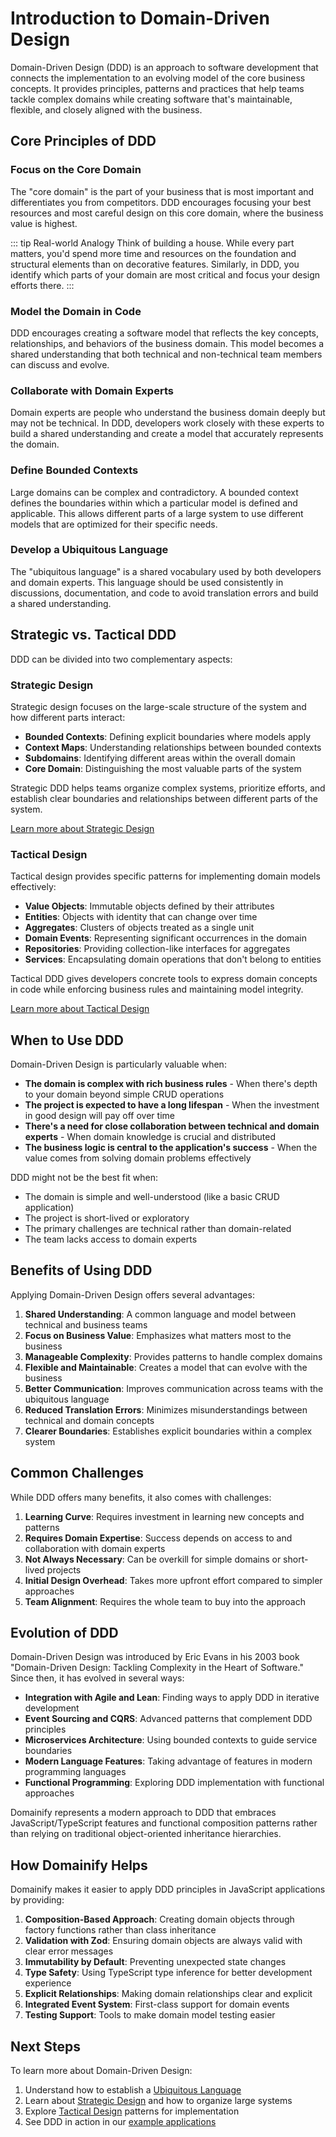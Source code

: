 # Introduction to Domain-Driven Design

Domain-Driven Design (DDD) is an approach to software development that connects the implementation to an evolving model of the core business concepts. It provides principles, patterns and practices that help teams tackle complex domains while creating software that's maintainable, flexible, and closely aligned with the business.

<!-- DIAGRAM: Visual representation of the core DDD concept showing business domain experts and developers collaborating through ubiquitous language to create a domain model that drives the implementation -->

## Core Principles of DDD

### Focus on the Core Domain

The "core domain" is the part of your business that is most important and differentiates you from competitors. DDD encourages focusing your best resources and most careful design on this core domain, where the business value is highest.

::: tip Real-world Analogy
Think of building a house. While every part matters, you'd spend more time and resources on the foundation and structural elements than on decorative features. Similarly, in DDD, you identify which parts of your domain are most critical and focus your design efforts there.
:::

### Model the Domain in Code

DDD encourages creating a software model that reflects the key concepts, relationships, and behaviors of the business domain. This model becomes a shared understanding that both technical and non-technical team members can discuss and evolve.

<!-- DIAGRAM: Illustration showing how real-world business concepts map to code representations in DDD, with examples of entities, value objects, and aggregates -->

### Collaborate with Domain Experts

Domain experts are people who understand the business domain deeply but may not be technical. In DDD, developers work closely with these experts to build a shared understanding and create a model that accurately represents the domain.

### Define Bounded Contexts

Large domains can be complex and contradictory. A bounded context defines the boundaries within which a particular model is defined and applicable. This allows different parts of a large system to use different models that are optimized for their specific needs.

<!-- DIAGRAM: Visualization of a system with multiple bounded contexts, showing how the same term might have different meanings in different contexts (e.g., "Product" in Sales vs. Manufacturing contexts) -->

### Develop a Ubiquitous Language

The "ubiquitous language" is a shared vocabulary used by both developers and domain experts. This language should be used consistently in discussions, documentation, and code to avoid translation errors and build a shared understanding.

## Strategic vs. Tactical DDD

DDD can be divided into two complementary aspects:

### Strategic Design

Strategic design focuses on the large-scale structure of the system and how different parts interact:

- **Bounded Contexts**: Defining explicit boundaries where models apply
- **Context Maps**: Understanding relationships between bounded contexts
- **Subdomains**: Identifying different areas within the overall domain
- **Core Domain**: Distinguishing the most valuable parts of the system

Strategic DDD helps teams organize complex systems, prioritize efforts, and establish clear boundaries and relationships between different parts of the system.

[Learn more about Strategic Design](./strategic-design.md)

### Tactical Design

Tactical design provides specific patterns for implementing domain models effectively:

- **Value Objects**: Immutable objects defined by their attributes
- **Entities**: Objects with identity that can change over time
- **Aggregates**: Clusters of objects treated as a single unit
- **Domain Events**: Representing significant occurrences in the domain
- **Repositories**: Providing collection-like interfaces for aggregates
- **Services**: Encapsulating domain operations that don't belong to entities

Tactical DDD gives developers concrete tools to express domain concepts in code while enforcing business rules and maintaining model integrity.

[Learn more about Tactical Design](./tactical-design.md)

## When to Use DDD

<!-- DIAGRAM: Decision flowchart showing factors to consider when deciding whether to apply DDD -->

Domain-Driven Design is particularly valuable when:

- **The domain is complex with rich business rules** - When there's depth to your domain beyond simple CRUD operations
- **The project is expected to have a long lifespan** - When the investment in good design will pay off over time
- **There's a need for close collaboration between technical and domain experts** - When domain knowledge is crucial and distributed
- **The business logic is central to the application's success** - When the value comes from solving domain problems effectively

DDD might not be the best fit when:

- The domain is simple and well-understood (like a basic CRUD application)
- The project is short-lived or exploratory
- The primary challenges are technical rather than domain-related
- The team lacks access to domain experts

## Benefits of Using DDD

Applying Domain-Driven Design offers several advantages:

1. **Shared Understanding**: A common language and model between technical and business teams
2. **Focus on Business Value**: Emphasizes what matters most to the business
3. **Manageable Complexity**: Provides patterns to handle complex domains
4. **Flexible and Maintainable**: Creates a model that can evolve with the business
5. **Better Communication**: Improves communication across teams with the ubiquitous language
6. **Reduced Translation Errors**: Minimizes misunderstandings between technical and domain concepts
7. **Clearer Boundaries**: Establishes explicit boundaries within a complex system

## Common Challenges

While DDD offers many benefits, it also comes with challenges:

1. **Learning Curve**: Requires investment in learning new concepts and patterns
2. **Requires Domain Expertise**: Success depends on access to and collaboration with domain experts
3. **Not Always Necessary**: Can be overkill for simple domains or short-lived projects
4. **Initial Design Overhead**: Takes more upfront effort compared to simpler approaches
5. **Team Alignment**: Requires the whole team to buy into the approach

## Evolution of DDD

Domain-Driven Design was introduced by Eric Evans in his 2003 book "Domain-Driven Design: Tackling Complexity in the Heart of Software." Since then, it has evolved in several ways:

- **Integration with Agile and Lean**: Finding ways to apply DDD in iterative development
- **Event Sourcing and CQRS**: Advanced patterns that complement DDD principles
- **Microservices Architecture**: Using bounded contexts to guide service boundaries
- **Modern Language Features**: Taking advantage of features in modern programming languages
- **Functional Programming**: Exploring DDD implementation with functional approaches

Domainify represents a modern approach to DDD that embraces JavaScript/TypeScript features and functional composition patterns rather than relying on traditional object-oriented inheritance hierarchies.

## How Domainify Helps

Domainify makes it easier to apply DDD principles in JavaScript applications by providing:

1. **Composition-Based Approach**: Creating domain objects through factory functions rather than class inheritance
2. **Validation with Zod**: Ensuring domain objects are always valid with clear error messages
3. **Immutability by Default**: Preventing unexpected state changes
4. **Type Safety**: Using TypeScript type inference for better development experience
5. **Explicit Relationships**: Making domain relationships clear and explicit
6. **Integrated Event System**: First-class support for domain events
7. **Testing Support**: Tools to make domain model testing easier

## Next Steps

To learn more about Domain-Driven Design:

1. Understand how to establish a [Ubiquitous Language](./ubiquitous-language.md)
2. Learn about [Strategic Design](./strategic-design.md) and how to organize large systems
3. Explore [Tactical Design](./tactical-design.md) patterns for implementation
4. See DDD in action in our [example applications](/examples/)
